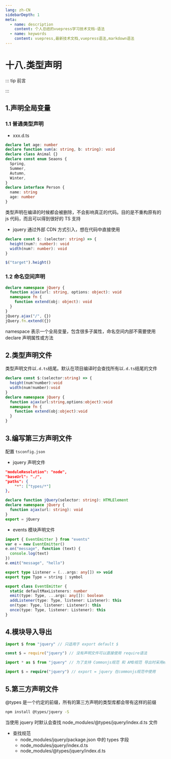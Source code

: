 ```yaml
---
lang: zh-CN
sidebarDepth: 1
meta:
  - name: description
    content: 个人总结的vuepress学习技术文档-语法
  - name: keywords
    content: vuepress,最新技术文档,vuepress语法,markdown语法
---
```


# 十八.类型声明

::: tip 前言

:::

## 1.声明全局变量

### 1.1 普通类型声明

- xxx.d.ts

```ts
declare let age: number
declare function sum(a: string, b: string): void
declare class Animal {}
declare const enum Seaons {
  Spring,
  Summer,
  Autumn,
  Winter,
}
declare interface Person {
  name: string
  age: number
}
```

类型声明在编译的时候都会被删除，不会影响真正的代码。目的是不重构原有的 js 代码，而且可以得到很好的 TS 支持

- jquery 通过外部 CDN 方式引入，想在代码中直接使用

```ts
declare const $: (selector: string) => {
  height(num?: number): void
  width(num?: number): void
}
```

```ts
$("target").height()
```

### 1.2 命名空间声明

```ts
declare namespace jQuery {
  function ajax(url: string, options: object): void
  namespace fn {
    function extend(obj: object): void
  }
}
jQuery.ajax("/", {})
jQuery.fn.extend({})
```

namespace 表示一个全局变量，包含很多子属性，命名空间内部不需要使用 declare 声明属性或方法

## 2.类型声明文件

类型声明文件以`.d.ts`结尾。默认在项目编译时会查找所有以`.d.ts`结尾的文件

```ts
declare const $:(selector:string) => {
  height(num?number):void
  width(num?number):void
}
declare namespace jQuery {
  function ajax(url:string,options:object):void
  namespace fn {
    function extend(obj:object):void
  }
}
```

## 3.编写第三方声明文件

配置 `tsconfig.json`

- jquery 声明文件

```json
"moduleResolution": "node",
"baseUrl": "./",
"paths": {
    "*": ["types/*"]
},
```

```ts
declare function jQuery(selector: string): HTMLElement
declare namespace jQuery {
  function ajax(url: string): void
}
export = jQuery
```

- events 模块声明文件

```ts
import { EventEmitter } from "events"
var e = new EventEmitter()
e.on("message", function (text) {
  console.log(text)
})
e.emit("message", "hello")
```

```ts
export type Listener = (...args: any[]) => void
export type Type = string | symbol

export class EventEmitter {
  static defaultMaxListeners: number
  emit(type: Type, ...args: any[]): boolean
  addListener(type: Type, listener: Listener): this
  on(type: Type, listener: Listener): this
  once(type: Type, listener: Listener): this
}
```

## 4.模块导入导出

```ts
import $ from "jquery" // 只适用于 export default $

const $ = require("jquery") // 没有声明文件可以直接使用 require语法

import * as $ from "jquery" // 为了支持 Commonjs规范 和 AMD规范 导出时采用export = jquery

import $ = require("jquery") // export = jquery 在commonjs规范中使用
```

## 5.第三方声明文件

@types 是一个约定的前缀，所有的第三方声明的类型库都会带有这样的前缀

```sh
npm install @types/jquery -S
```

当使用 jquery 时默认会查找 node_modules/@types/jquery/index.d.ts 文件

- 查找规范
  - node_modules/jquery/package.json 中的 types 字段
  - node_modules/jquery/index.d.ts
  - node_modules/@types/jquery/index.d.ts
